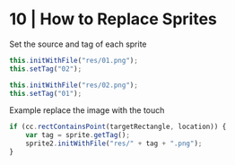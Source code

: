 # 10 | How to Replace Sprites



Set the source and tag of each sprite
```Javascript
this.initWithFile("res/01.png"); 
this.setTag("02");

this.initWithFile("res/02.png"); 
this.setTag("01");
```
Example replace the image with the touch
```Javascript
if (cc.rectContainsPoint(targetRectangle, location)) { 
    var tag = sprite.getTag(); 
    sprite2.initWithFile("res/" + tag + ".png"); 
}
```
